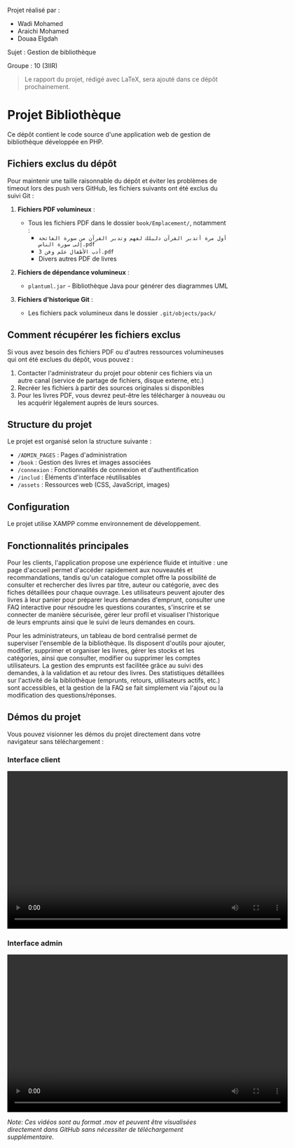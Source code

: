 Projet réalisé par :
- Wadi Mohamed
- Araichi Mohamed
- Douaa Elgdah

Sujet : Gestion de bibliothèque

Groupe : 10 (3IIR)

> Le rapport du projet, rédigé avec LaTeX, sera ajouté dans ce dépôt prochainement.

# Projet Bibliothèque

Ce dépôt contient le code source d'une application web de gestion de bibliothèque développée en PHP.

## Fichiers exclus du dépôt

Pour maintenir une taille raisonnable du dépôt et éviter les problèmes de timeout lors des push vers GitHub, les fichiers suivants ont été exclus du suivi Git :

1. **Fichiers PDF volumineux** :
   - Tous les fichiers PDF dans le dossier `book/Emplacement/`, notamment :
     - `أول مرة أتدبر القرآن دليلك لفهم وتدبر القرآن من سورة الفاتحة إلى سورة الناس.pdf`
     - `أدب الأطفال علم وفن 3.pdf`
     - Divers autres PDF de livres

2. **Fichiers de dépendance volumineux** :
   - `plantuml.jar` - Bibliothèque Java pour générer des diagrammes UML

3. **Fichiers d'historique Git** :
   - Les fichiers pack volumineux dans le dossier `.git/objects/pack/`

## Comment récupérer les fichiers exclus

Si vous avez besoin des fichiers PDF ou d'autres ressources volumineuses qui ont été exclues du dépôt, vous pouvez :

1. Contacter l'administrateur du projet pour obtenir ces fichiers via un autre canal (service de partage de fichiers, disque externe, etc.)
2. Recréer les fichiers à partir des sources originales si disponibles
3. Pour les livres PDF, vous devrez peut-être les télécharger à nouveau ou les acquérir légalement auprès de leurs sources.

## Structure du projet

Le projet est organisé selon la structure suivante :
- `/ADMIN_PAGES` : Pages d'administration
- `/book` : Gestion des livres et images associées
- `/connexion` : Fonctionnalités de connexion et d'authentification
- `/includ` : Éléments d'interface réutilisables
- `/assets` : Ressources web (CSS, JavaScript, images)

## Configuration

Le projet utilise XAMPP comme environnement de développement.

## Fonctionnalités principales

Pour les clients, l'application propose une expérience fluide et intuitive : une page d'accueil permet d'accéder rapidement aux nouveautés et recommandations, tandis qu'un catalogue complet offre la possibilité de consulter et rechercher des livres par titre, auteur ou catégorie, avec des fiches détaillées pour chaque ouvrage. Les utilisateurs peuvent ajouter des livres à leur panier pour préparer leurs demandes d'emprunt, consulter une FAQ interactive pour résoudre les questions courantes, s'inscrire et se connecter de manière sécurisée, gérer leur profil et visualiser l'historique de leurs emprunts ainsi que le suivi de leurs demandes en cours.

Pour les administrateurs, un tableau de bord centralisé permet de superviser l'ensemble de la bibliothèque. Ils disposent d'outils pour ajouter, modifier, supprimer et organiser les livres, gérer les stocks et les catégories, ainsi que consulter, modifier ou supprimer les comptes utilisateurs. La gestion des emprunts est facilitée grâce au suivi des demandes, à la validation et au retour des livres. Des statistiques détaillées sur l'activité de la bibliothèque (emprunts, retours, utilisateurs actifs, etc.) sont accessibles, et la gestion de la FAQ se fait simplement via l'ajout ou la modification des questions/réponses.

## Démos du projet

Vous pouvez visionner les démos du projet directement dans votre navigateur sans téléchargement :

### Interface client

<video width="640" height="360" controls>
  <source src="https://github.com/mohamed-wadi/PROJET_BIBLIOTHEQUE/raw/records-branch/Records/Record.mov" type="video/quicktime">
  Votre navigateur ne supporte pas la lecture de vidéos HTML5. <a href="https://github.com/mohamed-wadi/PROJET_BIBLIOTHEQUE/raw/records-branch/Records/Record.mov">Télécharger la vidéo</a>.
</video>

### Interface admin

<video width="640" height="360" controls>
  <source src="https://github.com/mohamed-wadi/PROJET_BIBLIOTHEQUE/raw/records-branch/Records/Record%20Part%20Admin.mov" type="video/quicktime">
  Votre navigateur ne supporte pas la lecture de vidéos HTML5. <a href="https://github.com/mohamed-wadi/PROJET_BIBLIOTHEQUE/raw/records-branch/Records/Record%20Part%20Admin.mov">Télécharger la vidéo</a>.
</video>

*Note: Ces vidéos sont au format .mov et peuvent être visualisées directement dans GitHub sans nécessiter de téléchargement supplémentaire.*
